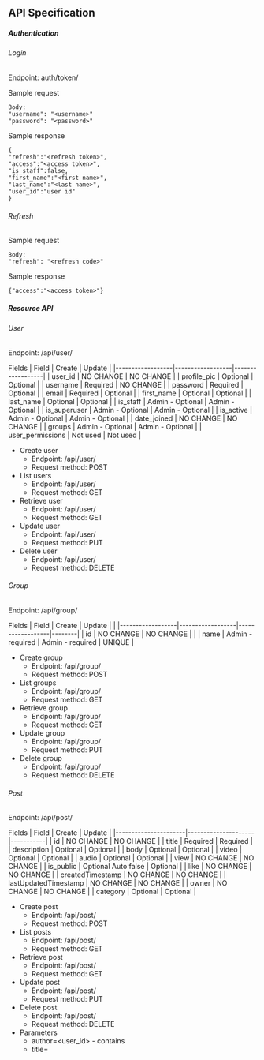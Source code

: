 ## API Specification


##### Authentication

###### Login
Endpoint: auth/token/

Sample request
```text
Body:
"username": "<username>"
"password": "<password>"
```

Sample response
```text
{
"refresh":"<refresh token>",
"access":"<access token>",
"is_staff":false,
"first_name":"<first name>",
"last_name":"<last name>",
"user_id":"user id"
}
```
###### Refresh
Sample request
```text
Body:
"refresh": "<refresh code>"
```
Sample response
```text
{"access":"<access token>"}
```

##### Resource API

###### User
Endpoint: /api/user/

Fields
| Field            | Create           | Update           |
|------------------|------------------|------------------|
| user_id          | NO CHANGE        | NO CHANGE        |
| profile_pic      | Optional         | Optional         |
| username         | Required         | NO CHANGE        |
| password         | Required         | Optional         |
| email            | Required         | Optional         |
| first_name       | Optional         | Optional         |
| last_name        | Optional         | Optional         |
| is_staff         | Admin - Optional | Admin - Optional |
| is_superuser     | Admin - Optional | Admin - Optional |
| is_active        | Admin - Optional | Admin - Optional |
| date_joined      | NO CHANGE        | NO CHANGE        |
| groups           | Admin - Optional | Admin - Optional |
| user_permissions | Not used         | Not used         |


* Create user
    * Endpoint: /api/user/
    * Request method: POST
* List users
    * Endpoint: /api/user/
    * Request method: GET
* Retrieve user
    * Endpoint: /api/user/<user ID>
    * Request method: GET
* Update user
    * Endpoint: /api/user/<user ID>
    * Request method: PUT
* Delete user
    * Endpoint: /api/user/<user ID>
    * Request method: DELETE


###### Group
Endpoint: /api/group/

Fields
| Field            | Create           | Update           |        |
|------------------|------------------|------------------|--------|
| id               | NO CHANGE        | NO CHANGE        |        |
| name             | Admin - required | Admin - required | UNIQUE |



* Create group
    * Endpoint: /api/group/
    * Request method: POST
* List groups
    * Endpoint: /api/group/
    * Request method: GET
* Retrieve group
    * Endpoint: /api/group/<name>
    * Request method: GET
* Update group
    * Endpoint: /api/group/<name>
    * Request method: PUT
* Delete group
    * Endpoint: /api/group/<name>
    * Request method: DELETE

###### Post
Endpoint: /api/post/

Fields
| Field                | Create              | Update    |
|----------------------|---------------------|-----------|
| id                   | NO CHANGE           | NO CHANGE |
| title                | Required            | Required  |
| description          | Optional            | Optional  |
| body                 | Optional            | Optional  |
| video                | Optional            | Optional  |
| audio                | Optional            | Optional  |
| view                 | NO CHANGE           | NO CHANGE |
| is_public            | Optional Auto false | Optional  |
| like                 | NO CHANGE           | NO CHANGE |
| createdTimestamp     | NO CHANGE           | NO CHANGE |
| lastUpdatedTimestamp | NO CHANGE           | NO CHANGE |
| owner                | NO CHANGE           | NO CHANGE |
| category             | Optional            | Optional  |

* Create post
    * Endpoint: /api/post/
    * Request method: POST
* List posts
    * Endpoint: /api/post/
    * Request method: GET
* Retrieve post
    * Endpoint: /api/post/<id>
    * Request method: GET
* Update post
    * Endpoint: /api/post/<id>
    * Request method: PUT
* Delete post
    * Endpoint: /api/post/<id>
    * Request method: DELETE
* Parameters
    * author=<user_id> - contains
    * title=<title> - contains
    * category=<category_name> - match exactly
    * order_by=<any fields>
  
  
###### Category
Endpoint: /api/category/

Fields
| Field            | Create           | Update           |        |
|------------------|------------------|------------------|--------|
| name             | Admin - required | Admin - required | UNIQUE |
| created-by       | NO CHANGE        | NO CHANGE        |        |



* Create category
    * Endpoint: /api/category/
    * Request method: POST
* List categories
    * Endpoint: /api/category/
    * Request method: GET
* Retrieve category
    * Endpoint: /api/category/<name>
    * Request method: GET
* Update category
    * Endpoint: /api/category/<name>
    * Request method: PUT
* Delete category
    * Endpoint: /api/category/<name>
    * Request method: DELETE
* Parameters
    * parent=<parent category name> - get child categories by parent
    * parent=root - only root parents

###### Post user view history
端点: /api/post_user_view/

When access a post that does not belong to user self，
/api/post/ would return field <post_user_view>，which is the view id。
Use this id to update the view time.


* List view history
    * Endpoint: /api/post_user_view/
    * Request method: GET
    * Default returns all logged in user's view history。
    * Admin returns all view history。
* Update view history
    * Endpoint: /api/post_user_view/<post_user_view_id>
    * Request method: PUT
    * No need to provide any data, backend will update the last signal time.
* Parameters
    * post=<post id>
        * Admin：Get all view history for this post.
        * Others：If the post belongs to user self, return all history for this post. if not, return nothing.
    * user=<用户ID>
        * Admin：Get all view history of this user.
        * Others：If user is self, return user's all view history. if not, return nothing.
  
